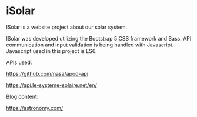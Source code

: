 # iSolar
ISolar is a website project about our solar system.

ISolar was developed utilizing the Bootstrap 5 CSS framework and Sass. API communication and input validation is being handled with Javascript. Javascript used in this project is ES6.

APIs used:

https://github.com/nasa/apod-api

https://api.le-systeme-solaire.net/en/

Blog content:

https://astronomy.com/